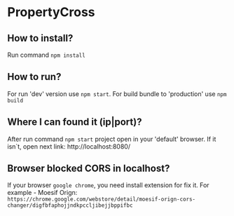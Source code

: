 # PropertyCross

## How to install?

Run command `npm install`

## How to run?

For run 'dev' version use `npm start`. For build bundle to 'production' use `npm build`

## Where I can found it (ip|port)?

After run command `npm start` project open in your 'default' browser. If it isn`t, open next link: http://localhost:8080/

## Browser blocked CORS in localhost?

If your browser `google chrome`, you need install extension for fix it. For example - Moesif Orign: `https://chrome.google.com/webstore/detail/moesif-orign-cors-changer/digfbfaphojjndkpccljibejjbppifbc`
